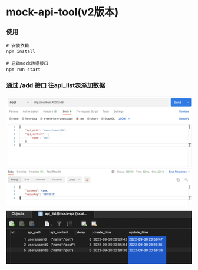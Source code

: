 # mock-api-tool(v2版本)

### 使用
```
# 安装依赖
npm install

# 启动mock数据接口
npm run start
```



### 通过 /add 接口 往api_list表添加数据

![add_data_postman](src/add_data_postman.png)

![](src/add_sql_data.png)